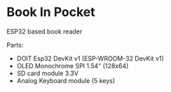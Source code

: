 # Book In Pocket

ESP32 based book reader

Parts:<br/>
- DOIT Esp32 DevKit v1 (ESP-WROOM-32 DevKit v1)
- OLED Monochrome SPI 1.54" (128x64)
- SD card module 3.3V 
- Analog Keyboard module (5 keys)
